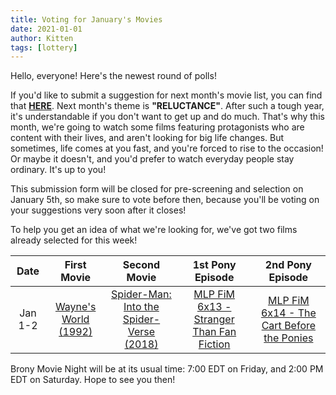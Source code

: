 ```yaml
---
title: Voting for January's Movies
date: 2021-01-01
author: Kitten
tags: [lottery]
---
```


Hello, everyone!  Here's the newest round of polls!

If you'd like to submit a suggestion for next month's movie list, you can find that **[HERE][lotto]**. Next month's theme is **"RELUCTANCE"**.  After such a tough year, it's understandable if you don't want to get up and do much.  That's why this month, we're going to watch some films featuring protagonists who are content with their lives, and aren't looking for big life changes.  But sometimes, life comes at you fast, and you're forced to rise to the occasion!  Or maybe it doesn't, and you'd prefer to watch everyday people stay ordinary.  It's up to you!

This submission form will be closed for pre-screening and selection on January 5th, so make sure to vote before then, because you'll be voting on your suggestions very soon after it closes!

To help you get an idea of what we're looking for, we've got two films already selected for this week!

| Date | First Movie | Second Movie | 1st Pony Episode | 2nd Pony Episode |
| :----------: | :---------------: | :---------------: | :---------------: | :---------------: | 
| Jan 1-2 | [Wayne's World (1992)][m1] | [Spider-Man: Into the Spider-Verse (2018)][m2] | [MLP FiM 6x13 - Stranger Than Fan Fiction][p1] | [MLP FiM 6x14 - The Cart Before the Ponies][p2] |

Brony Movie Night will be at its usual time: 7:00 EDT on Friday, and 2:00 PM EDT on Saturday.  Hope to see you then!

[lotto]: https://docs.google.com/forms/d/e/1FAIpQLSeyTdH0cGCiZuio0Ex5tg6P2VIikr6P0KifW_JxTXI79FnD0w/viewform
[m1]: https://www.imdb.com/title/tt0105793/
[m2]: https://www.imdb.com/title/tt4633694/
[p1]: https://www.imdb.com/title/tt5524268/
[p2]: https://www.imdb.com/title/tt5524272/
